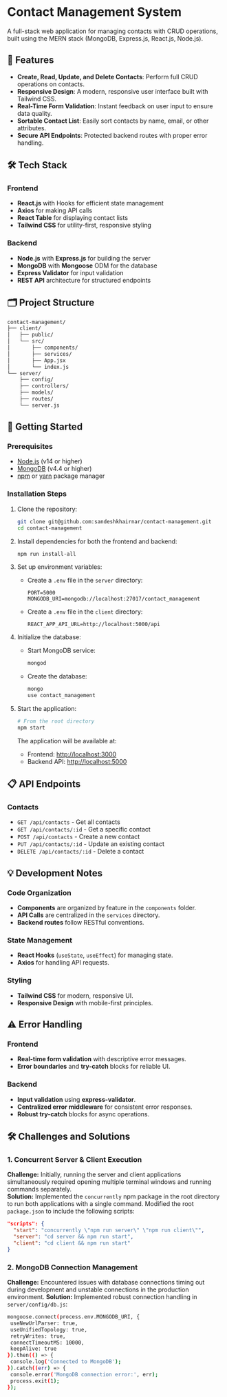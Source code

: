 ﻿# Contact Management System

A full-stack web application for managing contacts with CRUD operations, built using the MERN stack (MongoDB, Express.js, React.js, Node.js).

## 🚀 Features

- **Create, Read, Update, and Delete Contacts**: Perform full CRUD operations on contacts.
- **Responsive Design**: A modern, responsive user interface built with Tailwind CSS.
- **Real-Time Form Validation**: Instant feedback on user input to ensure data quality.
- **Sortable Contact List**: Easily sort contacts by name, email, or other attributes.
- **Secure API Endpoints**: Protected backend routes with proper error handling.

## 🛠️ Tech Stack

### Frontend
- **React.js** with Hooks for efficient state management
- **Axios** for making API calls
- **React Table** for displaying contact lists
- **Tailwind CSS** for utility-first, responsive styling

### Backend
- **Node.js** with **Express.js** for building the server
- **MongoDB** with **Mongoose** ODM for the database
- **Express Validator** for input validation
- **REST API** architecture for structured endpoints

## 🗂️ Project Structure

```bash
contact-management/
├── client/                
│   ├── public/             
│   └── src/
│       ├── components/     
│       ├── services/       
│       ├── App.jsx         
│       └── index.js        
└── server/                 
    ├── config/             
    ├── controllers/        
    ├── models/            
    ├── routes/            
    └── server.js          
```
## 🚀 Getting Started

### Prerequisites

- [Node.js](https://nodejs.org/) (v14 or higher)
- [MongoDB](https://www.mongodb.com/) (v4.4 or higher)
- [npm](https://www.npmjs.com/) or [yarn](https://yarnpkg.com/) package manager

### Installation Steps

1. Clone the repository:

    ```bash
    git clone git@github.com:sandeshkhairnar/contact-management.git
    cd contact-management
    ```

2. Install dependencies for both the frontend and backend:

    ```bash
    npm run install-all
    ```

3. Set up environment variables:

    - Create a `.env` file in the `server` directory:

        ```
        PORT=5000
        MONGODB_URI=mongodb://localhost:27017/contact_management
        ```

    - Create a `.env` file in the `client` directory:

        ```
        REACT_APP_API_URL=http://localhost:5000/api
        ```

4. Initialize the database:

    - Start MongoDB service:

        ```bash
        mongod
        ```

    - Create the database:

        ```bash
        mongo
        use contact_management
        ```

5. Start the application:

    ```bash
    # From the root directory
    npm start
    ```

    The application will be available at:
    - Frontend: [http://localhost:3000](http://localhost:3000)
    - Backend API: [http://localhost:5000](http://localhost:5000)
## 📋 API Endpoints

### Contacts
- `GET /api/contacts` - Get all contacts
- `GET /api/contacts/:id` - Get a specific contact
- `POST /api/contacts` - Create a new contact
- `PUT /api/contacts/:id` - Update an existing contact
- `DELETE /api/contacts/:id` - Delete a contact

## 💡 Development Notes

### Code Organization
- **Components** are organized by feature in the `components` folder.
- **API Calls** are centralized in the `services` directory.
- **Backend routes** follow RESTful conventions.

### State Management
- **React Hooks** (`useState`, `useEffect`) for managing state.
- **Axios** for handling API requests.

### Styling
- **Tailwind CSS** for modern, responsive UI.
- **Responsive Design** with mobile-first principles.

## ⚠️ Error Handling

### Frontend
- **Real-time form validation** with descriptive error messages.
- **Error boundaries** and **try-catch** blocks for reliable UI.

### Backend
- **Input validation** using **express-validator**.
- **Centralized error middleware** for consistent error responses.
- **Robust try-catch** blocks for async operations.


## 🛠️ Challenges and Solutions

### 1. Concurrent Server & Client Execution
**Challenge:** Initially, running the server and client applications simultaneously required opening multiple terminal windows and running commands separately.  
**Solution:** Implemented the `concurrently` npm package in the root directory to run both applications with a single command. Modified the root `package.json` to include the following scripts:

```json
"scripts": {
  "start": "concurrently \"npm run server\" \"npm run client\"",
  "server": "cd server && npm run start",
  "client": "cd client && npm run start"
}
```
### 2. MongoDB Connection Management

**Challenge:** Encountered issues with database connections timing out during development and unstable connections in the production environment.
**Solution:**  Implemented robust connection handling in `server/config/db.js`:

 ```bash
mongoose.connect(process.env.MONGODB_URI, {
  useNewUrlParser: true,
  useUnifiedTopology: true,
  retryWrites: true,
  connectTimeoutMS: 10000,
  keepAlive: true
}).then(() => {
  console.log('Connected to MongoDB');
}).catch((err) => {
  console.error('MongoDB connection error:', err);
  process.exit(1);
});
 ```
